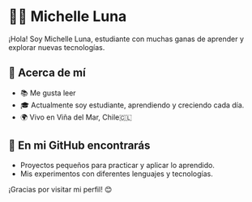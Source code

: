 # 👩‍💻 Michelle Luna  

¡Hola! Soy Michelle Luna, estudiante con muchas ganas de aprender y explorar nuevas tecnologías.

## 🌟 Acerca de mí  
- 📚 Me gusta leer 
- 🎓 Actualmente soy estudiante, aprendiendo y creciendo cada día.  
- 🌍 Vivo en Viña del Mar, Chile🇨🇱  

## 🚀 En mi GitHub encontrarás  
- Proyectos pequeños para practicar y aplicar lo aprendido.  
- Mis experimentos con diferentes lenguajes y tecnologías.  

¡Gracias por visitar mi perfil! 😊

<!---
MichiLunaa/MichiLunaa is a ✨ special ✨ repository because its `README.md` (this file) appears on your GitHub profile.
You can click the Preview link to take a look at your changes.
--->
